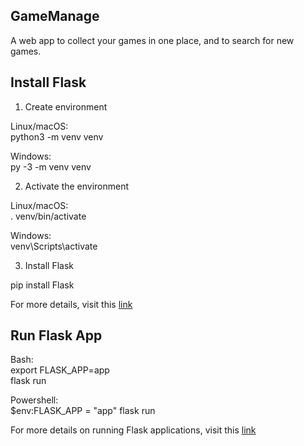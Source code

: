 ## GameManage
A web app to collect your games in one place, and to search for new games.  


## Install Flask  
1. Create environment  

Linux/macOS:  
python3 -m venv venv  

Windows:  
py -3 -m venv venv  

2. Activate the environment  

Linux/macOS:  
. venv/bin/activate  

Windows:  
venv\Scripts\activate  

3. Install Flask  

pip install Flask  

For more details, visit this [link](https://flask.palletsprojects.com/en/2.0.x/installation/)  


## Run Flask App  

Bash:  
export FLASK_APP=app  
flask run  

Powershell:  
$env:FLASK_APP = "app"
flask run  

For more details on running Flask applications, visit this [link](https://flask.palletsprojects.com/en/2.0.x/quickstart/)  
